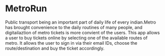 # MetroRun
Public transport being an important part of daily life of every indian.Metro has brought convenience to the daily routines of many people, and digitailaztion of metro tickets is more convient of the users.
This app allows a user to buy tickets online by selecting one of the available routes of metro. 
It allows the user to sign in via their email IDs, choose the route/destination and buy the ticket accordingly.

